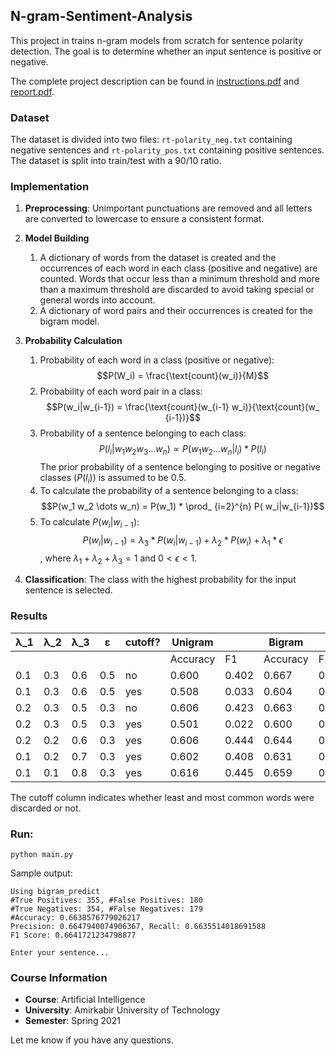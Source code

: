 ## N-gram-Sentiment-Analysis

This project in trains n-gram models from scratch for sentence polarity detection.
The goal is to determine whether an input sentence is positive or negative.

The complete project description can be found in [instructions.pdf](docs/instructions.pdf)
and [report.pdf](docs/report.pdf).

### Dataset

The dataset is divided into two files: `rt-polarity_neg.txt` containing negative sentences and `rt-polarity_pos.txt`
containing positive sentences. The dataset is split into train/test with a 90/10 ratio.

### Implementation

1. **Preprocessing**: Unimportant punctuations are removed and all letters are converted to lowercase to ensure a
   consistent format.

2. **Model Building**
    1. A dictionary of words from the dataset is created and the occurrences of each word in each class (positive and
       negative) are counted. Words that occur less than a minimum threshold and more than a maximum threshold are discarded to avoid taking special or general words into account.
    3. A dictionary of word pairs and their occurrences is created for the bigram model.

3. **Probability Calculation**
    1. Probability of each word in a class (positive or negative): $$P(W_i) = \frac{\text{count}(w_i)}{M}$$
    2. Probability of each word pair in a class: $$P(w_i|w_{i-1}) = \frac{\text{count}(w_{i-1} w_i)}{\text{count}(w_
       {i-1})}$$
    3. Probability of a sentence belonging to each class: $$P(l_i|w_1 w_2 w_3 \dots w_n) \propto P(w_1 w_2 \dots
       w_n|l_i) *
       P(l_i)$$
       The prior probability of a sentence belonging to positive or negative classes ($P(l_i)$) is assumed to be 0.5.
    4. To calculate the probability of a sentence belonging to a class: $$P(w_1 w_2 \dots w_n) = P(w_1) * \prod_
       {i=2}^{n} P(
       w_i|w_{i-1})$$
    5. To calculate $P(w_i|w_{i-1})$: $$P(w_i|w_{i-1}) = \lambda_3 * P(w_i|w_{i-1}) + \lambda_2 * P(w_i) + \lambda_1 *
       \epsilon$$, where $\lambda_1 + \lambda_2 + \lambda_3 = 1$ and $0 < \epsilon < 1$.

4. **Classification**: The class with the highest probability for the input sentence is selected.

### Results

| λ_1 | λ_2 | λ_3 | ε   | cutoff? | Unigram  |       | Bigram   |       |
|-----|-----|-----|-----|---------|----------|-------|----------|-------|
|     |     |     |     |         | Accuracy | F1    | Accuracy | F1    |
| 0.1 | 0.3 | 0.6 | 0.5 | no      | 0.600    | 0.402 | 0.667    | 0.677 |
| 0.1 | 0.3 | 0.6 | 0.5 | yes     | 0.508    | 0.033 | 0.604    | 0.492 |
| 0.2 | 0.3 | 0.5 | 0.3 | no      | 0.606    | 0.423 | 0.663    | 0.664 |
| 0.2 | 0.3 | 0.5 | 0.3 | yes     | 0.501    | 0.022 | 0.600    | 0.492 |
| 0.2 | 0.2 | 0.6 | 0.3 | yes     | 0.606    | 0.444 | 0.644    | 0.652 |
| 0.1 | 0.2 | 0.7 | 0.3 | yes     | 0.602    | 0.408 | 0.631    | 0.640 |
| 0.1 | 0.1 | 0.8 | 0.3 | yes     | 0.616    | 0.445 | 0.659    | 0.675 |

The cutoff column indicates whether least and most common words were discarded or not.

### Run:

```python main.py```

Sample output:

```
Using bigram_predict
#True Positives: 355, #False Positives: 180
#True Negatives: 354, #False Negatives: 179
#Accuracy: 0.6638576779026217
Precision: 0.6647940074906367, Recall: 0.6635514018691588
F1 Score: 0.6641721234798877

Enter your sentence...
```

### Course Information

- **Course**: Artificial Intelligence
- **University**: Amirkabir University of Technology
- **Semester**: Spring 2021

Let me know if you have any questions.
